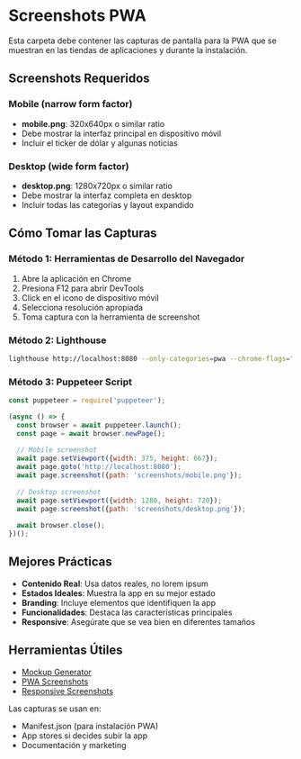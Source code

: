 # Screenshots PWA

Esta carpeta debe contener las capturas de pantalla para la PWA que se muestran en las tiendas de aplicaciones y durante la instalación.

## Screenshots Requeridos

### Mobile (narrow form factor)
- **mobile.png**: 320x640px o similar ratio
- Debe mostrar la interfaz principal en dispositivo móvil
- Incluir el ticker de dólar y algunas noticias

### Desktop (wide form factor)  
- **desktop.png**: 1280x720px o similar ratio
- Debe mostrar la interfaz completa en desktop
- Incluir todas las categorías y layout expandido

## Cómo Tomar las Capturas

### Método 1: Herramientas de Desarrollo del Navegador
1. Abre la aplicación en Chrome
2. Presiona F12 para abrir DevTools
3. Click en el icono de dispositivo móvil
4. Selecciona resolución apropiada
5. Toma captura con la herramienta de screenshot

### Método 2: Lighthouse
```bash
lighthouse http://localhost:8080 --only-categories=pwa --chrome-flags="--headless" --output=html
```

### Método 3: Puppeteer Script
```javascript
const puppeteer = require('puppeteer');

(async () => {
  const browser = await puppeteer.launch();
  const page = await browser.newPage();
  
  // Mobile screenshot
  await page.setViewport({width: 375, height: 667});
  await page.goto('http://localhost:8080');
  await page.screenshot({path: 'screenshots/mobile.png'});
  
  // Desktop screenshot  
  await page.setViewport({width: 1280, height: 720});
  await page.screenshot({path: 'screenshots/desktop.png'});
  
  await browser.close();
})();
```

## Mejores Prácticas

- **Contenido Real**: Usa datos reales, no lorem ipsum
- **Estados Ideales**: Muestra la app en su mejor estado
- **Branding**: Incluye elementos que identifiquen la app
- **Funcionalidades**: Destaca las características principales
- **Responsive**: Asegúrate que se vea bien en diferentes tamaños

## Herramientas Útiles

- [Mockup Generator](https://mockuphone.com/)
- [PWA Screenshots](https://appsco.pe/developer/splash-screens)
- [Responsive Screenshots](https://www.responsinator.com/)

Las capturas se usan en:
- Manifest.json (para instalación PWA)
- App stores si decides subir la app
- Documentación y marketing